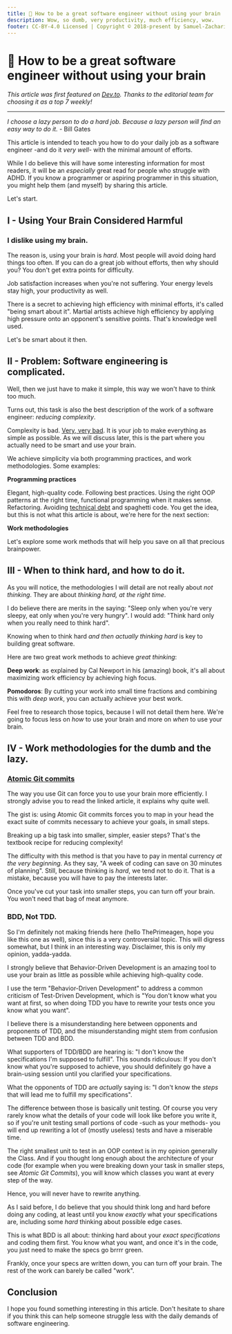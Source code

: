 ```yaml
---
title: 🧠 How to be a great software engineer without using your brain
description: Wow, so dumb, very productivity, much efficiency, wow.
footer: CC-BY-4.0 Licensed | Copyright © 2018-present by Samuel-Zacharie Faure
---
```


# 🧠 How to be a great software engineer without using your brain

_This article was first featured on [Dev.to](https://dev.to/samuelfaure/how-to-be-a-great-software-engineer-without-using-your-brain-1g5k). Thanks to the editorial team for choosing it as a top 7 weekly!_

---

_I choose a lazy person to do a hard job. Because a lazy person will find an easy way to do it._ - Bill Gates

This article is intended to teach you how to do your daily job as a software engineer -and do it _very well_- with the minimal amount of efforts.

While I do believe this will have some interesting information for most readers, it will be an _especially_ great read for people who struggle with ADHD. If you know a programmer or aspiring programmer in this situation, you might help them (and myself) by sharing this article.

Let's start.

## I - Using Your Brain Considered Harmful

### I dislike using my brain.

The reason is, using your brain is _hard_. Most people will avoid doing hard things too often. If you can do a great job without efforts, then why should you? You don't get extra points for difficulty.

Job satisfaction increases when you're not suffering. Your energy levels stay high, your productivity as well.

There is a secret to achieving high efficiency with minimal efforts, it's called "being smart about it". Martial artists achieve high efficiency by applying high pressure onto an opponent's sensitive points. That's knowledge well used.

Let's be smart about it then.

## II - Problem: Software engineering is complicated.

Well, then we just have to make it simple, this way we won't have to think too much.

Turns out, this task is also the best description of the work of a software engineer: _reducing complexity_.

Complexity is bad. [Very, very bad](https://grugbrain.dev/#grug-on-complexity). It is your job to make everything as simple as possible. As we will discuss later, this is the part where you actually need to be smart and use your brain.

We achieve simplicity via both programming practices, and work methodologies. Some examples:

**Programming practices**

Elegant, high-quality code. Following best practices. Using the right OOP patterns at the right time, functional programming when it makes sense. Refactoring. Avoiding [technical debt](/opinions/TechnicalDebtKitchen) and spaghetti code. You get the idea, but this is not what this article is about, we're here for the next section:

**Work methodologies**

Let's explore some work methods that will help you save on all that precious brainpower.

## III - When to think hard, and how to do it.

As you will notice, the methodologies I will detail are not really about _not thinking_. They are about _thinking hard, at the right time_.

I do believe there are merits in the saying: "Sleep only when you're very sleepy, eat only when you're very hungry". I would add: "Think hard only when you really need to think hard".

Knowing when to think hard _and then actually thinking hard_ is key to building great software.

Here are two great work methods to achieve _great thinking_:

**Deep work**:
as explained by Cal Newport in his (amazing) book, it's all about maximizing work efficiency by achieving high focus.

**Pomodoros**:
By cutting your work into small time fractions and combining this with _deep work_, you can actually achieve your best work.

Feel free to research those topics, because I will not detail them here. We're going to focus less on _how_ to use your brain and more on _when_ to use your brain.

## IV - Work methodologies for the dumb and the lazy.

### **[Atomic Git commits](https://dev.to/samuelfaure/how-atomic-git-commits-dramatically-increased-my-productivity-and-will-increase-yours-too-4a84)**

The way you use Git can force you to use your brain more efficiently. I strongly advise you to read the linked article, it explains why quite well.

The gist is: using Atomic Git commits forces you to map in your head the exact suite of commits necessary to achieve your goals, in small steps.

Breaking up a big task into smaller, simpler, easier steps? That's the textbook recipe for reducing complexity!

The difficulty with this method is that you have to pay in mental currency _at the very beginning_. As they say, "A week of coding can save on 30 minutes of planning". Still, because thinking is _hard_, we tend not to do it. That is a mistake, because you will have to pay the interests later.

Once you've cut your task into smaller steps, you can turn off your brain. You won't need that bag of meat anymore.

### BDD, Not TDD.

So I'm definitely not making friends here (hello ThePrimeagen, hope you like this one as well), since this is a very controversial topic. This will digress somewhat, but I think in an interesting way. Disclaimer, this is only my opinion, yadda-yadda.

I strongly believe that Behavior-Driven Development is an amazing tool to use your brain as little as possible while achieving high-quality code.

I use the term "Behavior-Driven Development" to address a common criticism of Test-Driven Development, which is "You don't know what you want at first, so when doing TDD you have to rewrite your tests once you know what you want".

I believe there is a misunderstanding here between opponents and proponents of TDD, and the misunderstanding might stem from confusion between TDD and BDD.

What supporters of TDD/BDD are hearing is: "I don't know the specifications I'm supposed to fulfill". This sounds ridiculous: If you don't know what you're supposed to achieve, you should definitely go have a brain-using session until you clarified your specifications.

What the opponents of TDD are _actually_ saying is: "I don't know the _steps_ that will lead me to fulfill my specifications".

The difference between those is basically unit testing. Of course you very rarely know what the details of your code will look like before you write it, so if you're unit testing small portions of code -such as your methods- you will end up rewriting a lot of (mostly useless) tests and have a miserable time.

The right smallest unit to test in an OOP context is in my opinion generally the Class. And if you thought long enough about the architecture of your code (for example when you were breaking down your task in smaller steps, see _Atomic Git Commits_), you will know which classes you want at every step of the way.

Hence, you will never have to rewrite anything.

As I said before, I do believe that you should think long and hard before doing any coding, at least until you know _exactly_ what your specifications are, including some _hard_ thinking about possible edge cases.

This is what BDD is all about: thinking hard about your _exact specifications_ and coding them first. You know what you want, and once it's in the code, you just need to make the specs go brrrr green.

Frankly, once your specs are written down, you can turn off your brain. The rest of the work can barely be called "work".

## Conclusion

I hope you found something interesting in this article. Don't hesitate to share if you think this can help someone struggle less with the daily demands of software engineering.
